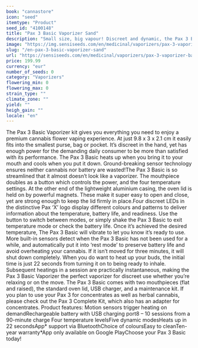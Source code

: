 ```yaml
---
book: "cannastore"
icon: "seed"
itemtype: "Product"
seed_id: "4100148"
title: "Pax 3 Basic Vaporizer Sand"
description: "Small size, big vapour! Discreet and dynamic, the Pax 3 Basic has everything you need for vaping cannabis flowers. ✔5 modes ✔Portable ✔ Intuitive"
image: "https://img.sensiseeds.com/en/medicinal/vaporizers/pax-3-vaporizer-basic-sand-image.png"
slug: "/en-pax-3-basic-vaporizer-sand"
url: "https://sensiseeds.com/en/medicinal/vaporizers/pax-3-vaporizer-basic-sand?a_aid=cannastore"
price: 199.99
currency: "eur"
number_of_seeds: 0
category: "Vaporizers"
flowering_min: 0
flowering_max: 0
strain_type: ""
climate_zone: ""
yield: ""
heigh_gain: ""
locale: "en"
---
```

The Pax 3 Basic Vaporizer kit gives you everything you need to enjoy a premium cannabis flower vaping experience. At just 9.8 x 3 x 2.1 cm it easily fits into the smallest purse, bag or pocket. It’s discreet in the hand, yet has enough power for the demanding daily consumer to be more than satisfied with its performance. The Pax 3 Basic heats up when you bring it to your mouth and cools when you put it down. Ground-breaking sensor technology ensures neither cannabis nor battery are wasted!The Pax 3 Basic is so streamlined that it almost doesn’t look like a vaporizer. The mouthpiece doubles as a button which controls the power, and the four temperature settings. At the other end of the lightweight aluminium casing, the oven lid is held on by powerful magnets. These make it super easy to open and close, yet are strong enough to keep the lid firmly in place.Four discreet LEDs in the distinctive Pax ‘X’ logo display different colours and patterns to deliver information about the temperature, battery life, and readiness. Use the button to switch between modes, or simply shake the Pax 3 Basic to exit temperature mode or check the battery life. Once it’s achieved the desired temperature, The Pax 3 Basic will vibrate to let you know it’s ready to use. More built-in sensors detect when the Pax 3 Basic has not been used for a while, and automatically put it into ‘rest mode’ to preserve battery life and avoid overheating your cannabis. If it isn’t moved for three minutes, it will shut down completely. When you do want to heat up your buds, the initial time is just 22 seconds from turning it on to being ready to inhale. Subsequent heatings in a session are practically instantaneous, making the Pax 3 Basic Vaporizer the perfect vaporizer for discreet use whether you’re relaxing or on the move. The Pax 3 Basic comes with two mouthpieces (flat and raised), the standard oven lid, USB charger, and a maintenance kit. If you plan to use your Pax 3 for concentrates as well as herbal cannabis, please check out the Pax 3 Complete Kit, which also has an adapter for concentrates. Product features: Motion sensors trigger heating on demandRechargeable battery with USB charging port8 – 10 sessions from a 90-minute charge Four temperature levelsFive dynamic modesHeats up in 22 secondsApp* support via BluetoothChoice of coloursEasy to cleanTen-year warranty*App only available on Google PlayChoose your Pax 3 Basic today!
